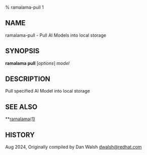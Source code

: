 % ramalama-pull 1

## NAME
ramalama\-pull - Pull AI Models into local storage

## SYNOPSIS
**ramalama pull** [*options*] *model*

## DESCRIPTION
Pull specified AI Model into local storage

## SEE ALSO
**[ramalama(1)](ramalama.1.md)

## HISTORY
Aug 2024, Originally compiled by Dan Walsh <dwalsh@redhat.com>
